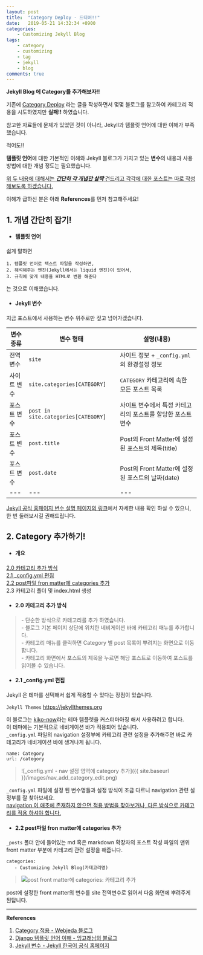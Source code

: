 ```yaml
---
layout: post
title:  "Category Deploy - 드디어!!"
date:   2019-05-21 14:32:34 +0900
categories:
    - Customizing Jekyll Blog
tags:
    - category
    - customizing
    - tag
    - jekyll
    - blog
comments: true
---
```


**Jekyll Blog 에 Category를 추가해보자!!**

기존에 [Category Deploy](https://juetem.github.io/Category-Deploy/) 라는 글을 작성하면서 몇몇 블로그를 참고하여 카테고리 적용을 시도하였지만 <strong>실패!!</strong> 하였습니다.  

참고한 자료들에 문제가 있었던 것이 아니라, Jekyll과 템플릿 언어에 대한 이해가 부족했습니다.   

적어도!! 

**템플릿 언어**에 대한 기본적인 이해와 Jekyll 블로그가 가지고 있는 **변수**의 내용과 사용방법에 대한 개념 정도는 필요했습니다.

<u>위 두 내용에 대해서는 <i><strong>간단히 각 개념만 살짝</strong></i> 건드리고 각각에 대한 포스트는 따로 작성해보도록 하겠습니다.</u>

이해가 급하신 분은 아래 **References**를 먼저 참고해주세요! 

## **1. 개념 간단히 잡기!**

- #### **템플릿 언어**

쉽게 말하면 
```
1. 템플릿 언어로 텍스트 파일을 작성하면, 
2. 해석해주는 엔진(Jekyll에서는 liquid 엔진)이 있어서, 
3. 규칙에 맞게 내용을 HTML로 변환 해준다
```
는 것으로 이해했습니다.

- #### **Jekyll 변수**

지금 포스트에서 사용하는 변수 위주로만 짚고 넘어가겠습니다.

변수 종류|변수 형태|설명(내용)
---|---|---
전역변수|`site`|사이트 정보 + `_config.yml`의 환경설정 정보
사이트 변수|`site.categories[CATEGORY]`|`CATEGORY` 카테고리에 속한 모든 포스트 목록
포스트 변수|`post in site.categories[CATEGORY]`|사이트 변수에서 특정 카테고리의 포스트를 할당한 포스트 변수
포스트 변수|`post.title`|Post의 Front Matter에 설정된 포스트의 제목(title)
포스트 변수|`post.date`|Post의 Front Matter에 설정된 포스트의 날짜(date)
---|---|---

[Jekyll 공식 홈페이지 변수 설명 페이지의 링크][지킬 변수]에서 자세한 내용 확인 하실 수 있으니, 한 번 둘러보시길 권해드립니다.

## **2. Category 추가하기!**

- #### **개요**
<a href="#카테고리-추가-방식">2.0 카테고리 추가 방식</a>  
<a href="#config-편집">2.1 _config.yml 편집</a>  
<a href="#fron-matter에-categories-추가">2.2 post파일 fron matter에 categories 추가</a>  
2.3 카테고리 폴더 및 index.html 생성  


- <h4 id="카테고리-추가-방식"><strong>2.0 카테고리 추가 방식</strong></h4>

> \- 단순한 방식으로 카테고리를 추가 하였습니다. <br> - 블로그 기본 페이지 상단에 위치한 네비게이션 바에 카테고리 매뉴를 추가합니다. <br> - 카테고리 매뉴를 클릭하면 Category 별 post 목록이 뿌려지는 화면으로 이동합니다.<br> - 카테고리 화면에서 포스트의 제목을 누르면 해당 포스트로 이동하여 포스트를 읽어볼 수 있습니다.


- <h4 id="config-편집"><strong>2.1 _config.yml 편집</strong></h4>

Jekyll 은 테마를 선택해서 쉽게 적용할 수 있다는 장점이 있습니다.  

`Jekyll Themes`  <https://jekyllthemes.org>  

이 블로그는 [kiko-now][키코 나우 페이지]라는 테마 템플렛을 커스터마아징 해서 사용하려고 합니다.  
이 테마에는 기본적으로 네비게이션 바가 적용되어 있습니다.  
`_config.yml` 파일의 navigation 설정부에 카테고리 관련 설정을 추가해주면 바로 카테고리가 네비게이션 바에 생겨나게 됩니다.

```
name: Category
url: /category
```

> ![_config.yml - nav 설정 영역에 category 추가]({{ site.baseurl }}/images/nav_add_category_edit.png)

`_config.yml` 파일에 설정 된 변수명들과 설정 방식이 조금 다르니 navigation 관련 설정부를 잘 찾아보세요.  
 <u>navigation 이 애초에 존재하지 않으면 적용 방법을 찾아보거나, 다른 방식으로 카테고리를 적용 하셔야 합니다.</u>
 
 
 - <h4 id="fron-matter에-categories-추가"><strong>2.2 post파일 fron matter에 categories 추가</strong></h4>
 
 `_posts` 폴더 안에 들어있는 md 혹은 markdown 확장자의 포스트 작성 파일의 맨위 front matter 부분에 카테고리 관련 설정을 해줍니다.
 
 ```
 categories:
    - Customizing Jekyll Blog(카테고리명)
 ```
 
 > ![post front matter에 categories: 카테고리 추가]({{site.baseurl}}/images/post_front_matter_category_edit.png)
 
 post에 설정한 front matter의 변수를 site 전역변수로 읽어서 다음 화면에 뿌려주게 된답니다.
 
 

-----------------------------
**References**
1. [Category 적용 - Webjeda 블로그][웹제다 외국 블로그]
2. [Django 템플릿 언어 이해 - 잉고래님의 블로그][템플릿 언어]
3. [Jekyll 변수 - Jekyll 한국어 공식 홈페이지][지킬 변수]

[키코 나우 페이지]: https://aweekj.github.io/kiko-now/ 
[웹제다 외국 블로그]: https://blog.webjeda.com/jekyll-categories/
[템플릿 언어]: https://ingorae.tistory.com/401 
[지킬 변수]: https://jekyllrb-ko.github.io/docs/variables/ 